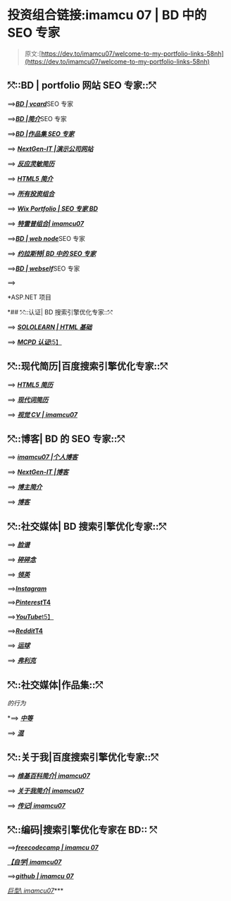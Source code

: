 # 投资组合链接:imamcu 07 | BD 中的 SEO 专家

> 原文:[https://dev.to/imamcu07/welcome-to-my-portfolio-links-58nh](https://dev.to/imamcu07/welcome-to-my-portfolio-links-58nh)

## ⤱::BD | portfolio 网站 SEO 专家::⤱

⟹[***BD | vcard***](http://imamcu07.1apps.com "Click to See vCard Of imamcu07; SEO Expert In BD.")SEO 专家

⟹[***BD |简介***](http://seoexpertinbd.1apps.com "Click to See SEO Expert Profile Of imamcu07; SEO Expert In BD.")SEO 专家

⟹[***BD |作品集 SEO 专家***](http://imamcu07portfolio.1apps.com "Click to See SEO Expert Profile Of imamcu07; SEO Expert In BD.")

⟹ [***NextGen-IT |演示公司网站***](http://nextgenitbd.1apps.com "Click to See NextGen-IT Of imamcu07; SEO Expert In BD.")

⟹ [***反应灵敏简历***](http://rahela.1apps.com "Click to See Responsive Resume Of imamcu07; SEO Expert In BD.")

⟹ [***HTML5 简介***](http://imamcu07seoexpert.1apps.com/ "Click to See HTML5 Profile Of imamcu07; SEO Expert In BD.")

⟹ [***所有投资组合***](http://bit.ly/seo-expert-portfolio "Click to See All Portfolio Of imamcu07; SEO Expert In BD.")

⟹ [***Wix Portfolio | SEO 专家 BD***](https://imamcu07.wixsite.com/portfolio "Click to See Wix Portfolio Of imamcu07; SEO Expert In BD.")

⟹ [***特雷普组合| imamcu07***](https://www.trepup.com/imamuddin "Click to See Trepup Portfolio Of imamcu07; SEO Expert In BD.")

⟹[***BD | web node***](https://seo-expert-in-bd.webnode.com/ "Click to See Webnode Portfolio Of imamcu07; SEO Expert In BD.")SEO 专家

⟹ [***约拉斯特| BD 中的 SEO 专家***](https://imamcu07.yolasite.com/ "Click to See Yolasite Of imamcu07; SEO Expert In BD.")

⟹[***BD | webself***](https://seo-expert-in-bd-19.webself.net/ "Click to See Webself Of imamcu07; SEO Expert In BD.")SEO 专家

⟹[](https://ahs2017.000webhostapp.com "Click to See WordPress Website Of imamcu07; SEO Expert In BD.")

 *ASP.NET 项目[](http://www.imamonline2017.somee.com/ "Click to See ASP.NET Website Of imamcu07; SEO Expert In BD.")

 *## ⤱::认证| BD 搜索引擎优化专家::⤱

⟹ [***SOLOLEARN | HTML 基础***](http://bit.ly/html-cert "Click to See SOLOLEARN Certification Of imamcu07; SEO Expert In BD.")

⟹ [***MCPD 认证***t5】](http://bit.ly/mcpd-cert-imam-uddin "Click to See MCPD Certification Of imamcu07; SEO Expert In BD.")

## ⤱::现代简历|百度搜索引擎优化专家::⤱

⟹ [***HTML5 简历***](https://imamcu07.000webhostapp.com/ "Click to See HTML5 Resume Of imamcu07; SEO Expert In BD.")

⟹ [***现代词简历***](http://bit.ly/seo-expert-in-bd-resume "Click to See Modern Word Resume Of imamcu07; SEO Expert In BD.")

⟹ [***视觉 CV | imamcu07***](https://www.visualcv.com/imamcu07 "Click to See Modern Word Resume Of imamcu07; SEO Expert In BD.")

## ⤱::博客| BD 的 SEO 专家::⤱

⟹ [***imamcu07 |个人博客***](https://imamcu07.blogspot.com/ "Click to See Personal Blog Of imamcu07; SEO Expert In BD.")

⟹ [***NextGen-IT |博客***](https://nextgen-it-bd.blogspot.com "Click to See NextGen-IT Blog Of imamcu07; SEO Expert In BD.")

⟹ [***博主简介***](https://seo-expert-in-bd.blogspot.com/ "Click to See Blogger Profile Of imamcu07; SEO Expert In BD.")

⟹ [***博客***](https://imamcu07.wordpress.com/ "Click to See WordPress Profile Of imamcu07; SEO Expert In BD.")

## ⤱::社交媒体| BD 搜索引擎优化专家::⤱

⟹ [***脸谱***](https://facebook.com/imamcu07 "Click to See Facebook Profile Of imamcu07; SEO Expert In BD.")

⟹ [***碎碎念***](https://www.twitter.com/imamcu07 "Click to See Twitter Profile Of imamcu07; SEO Expert In BD.")

⟹ [***领英***](https://www.linkedin.com/in/imamcu07 "Click to See LinkedIn Profile Of imamcu07; SEO Expert In BD.")

⟹[***Instagram***](https://instagram.com/m.imamcu07 "Click to See Instagram Profile Of imamcu07; SEO Expert In BD.")

⟹[***Pinterest*T4**](https://pinterest.com/imamcu07/ "Click to See Pinterest Profile Of imamcu07; SEO Expert In BD.")

⟹[***YouTube***t5】](https://www.youtube.com/user/imamcu70/ "Click to See Youtube Profile Of imamcu07; SEO Expert In BD.")

⟹[***Reddit*T4**](https://www.reddit.com/user/imamcu307/ "Click to See Reddit Profile Of imamcu07; SEO Expert In BD.")

⟹ [***运球***](https://dribbble.com/imamcu07/ "Click to See Dribble Profile Of imamcu07; SEO Expert In BD.")

⟹ [***弗利克***](https://www.flickr.com/people/imamcu307/ "Click to See Flickr Profile Of imamcu07; SEO Expert In BD.")

## ⤱::社交媒体|作品集::⤱

[](https://www.behance.net/imamcu07/ "Click to See Behance Profile Of imamcu07; SEO Expert In BD.")*的行为*

 *⟹ [***中等***](https://medium.com/@imamcu07/ "Click to See Medium Profile Of imamcu07; SEO Expert In BD.")

⟹ [***混***](https://mix.com/imamcu07/ "Click to See Mix Profile Of imamcu07; SEO Expert In BD.")

## ⤱::关于我|百度搜索引擎优化专家::⤱

⟹ [***维基百科简介| imamcu07***](http://bit.ly/wiki-imamcu07 "Click to See Wikipedia Profile Of imamcu07; SEO Expert In BD.")

⟹ [***关于我简介| imamcu07***](https://about.me/imamcu07 "Click to See About Me Profile Of imamcu07; SEO Expert In BD.")

⟹ [***传记| imamcu07***](https://prabook.com/web/imam.uddin/3754140 "Click to See Biography Profile Of imamcu07; SEO Expert In BD.")

## ⤱::编码|搜索引擎优化专家在 BD:: ⤱

⟹[***freecodecamp | imamcu 07***](https://www.freecodecamp.org/imamcu07 "Click to See Free Code Camp Profile Of imamcu07; SEO Expert In BD.")

[***【自学| imamcu07***](https://www.sololearn.com/Profile/13136177 "Click to SOLOLEARN Profile Of imamcu07; SEO Expert In BD.")

⟹[***github | imamcu 07***](https://github.com/imamcu07 "Click to See GitHub Profile Of imamcu07; SEO Expert In BD.")

[*巨型\ imamcu07*](https://dev.to/imamcu07 "Click to See DEV Profile Of imamcu07; SEO Expert In BD.")***
